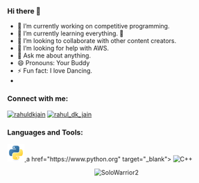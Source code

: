 ### Hi there 👋 

- 🔭 I’m currently working on competitive programming.
- 🌱 I’m currently learning everything. 🤣
- 👯 I’m looking to collaborate with other content creators.
- 🤔 I’m looking for help with AWS.
- 💬 Ask me about anything.
- 😄 Pronouns: Your Buddy
- ⚡ Fun fact: I love Dancing.
- 
<h3 align="left">Connect with me:</h3>
<p align="left">
<a href="https://www.linkedin.com/in/vaibhav-bansal-b8a981188/" target="blank"><img align="center" src="https://cdn.jsdelivr.net/npm/simple-icons@3.0.1/icons/linkedin.svg" alt="rahuldkjain" height="30" width="40" /></a>
<a href="https://www.instagram.com/vaibhav__2902/" target="blank"><img align="center" src="https://cdn.jsdelivr.net/npm/simple-icons@3.0.1/icons/instagram.svg" alt="rahul_dk_jain" height="30" width="40" /></a>
</p>

<h3 align="left">Languages and Tools:</h3>
<p align="left">
    <a href="https://www.python.org" target="_blank"> <img src="https://raw.githubusercontent.com/devicons/devicon/master/icons/python/python-original.svg" alt="python" width="40" height="40"/> </a>
    a href="https://www.python.org" target="_blank"> <img src="https://static.cdnlogo.com/logos/c/76/c.svg" alt="C++" width="40" height="40"/> </a>
     </p>


<p align="center"> <img src=https://github-readme-stats.vercel.app/api?username=SoloWarrior2&show_icons=true alt=SoloWarrior2 /> </p>

